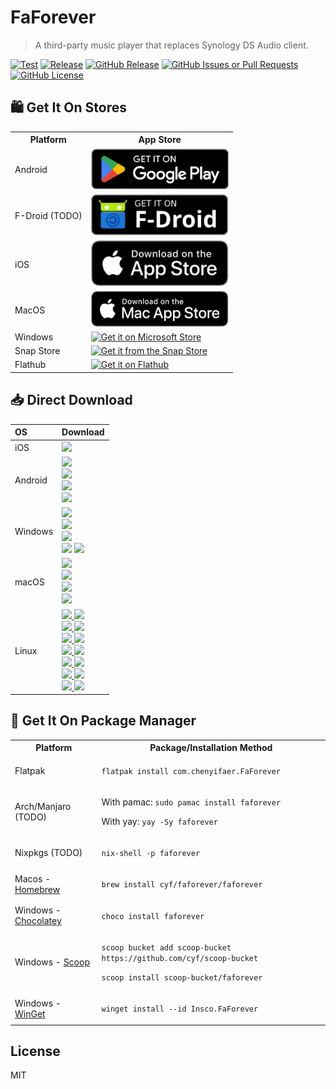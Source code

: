 # FaForever

> A third-party music player that replaces Synology DS Audio client.

[![Test](https://github.com/cyf/faforever/actions/workflows/test.yml/badge.svg)](https://github.com/cyf/faforever/actions/workflows/test.yml)
[![Release](https://github.com/cyf/faforever/actions/workflows/release.yml/badge.svg)](https://github.com/cyf/faforever/actions/workflows/release.yml)
[![GitHub Release](https://img.shields.io/github/v/release/cyf/faforever)](https://github.com/cyf/faforever/releases/latest)
[![GitHub Issues or Pull Requests](https://img.shields.io/github/issues/cyf/faforever)](https://github.com/cyf/faforever/issues/new)
[![GitHub License](https://img.shields.io/github/license/cyf/faforever)](https://raw.githubusercontent.com/cyf/faforever/main/LICENSE)

## 🛍️ Get It On Stores

<table>
  <tr>
    <th>Platform</th>
    <th style="text-align: center">App Store</th>
  </tr>
  <tr>
    <td>Android</td>
    <td>
      <a href="https://play.google.com/store/apps/details?id=com.chenyifaer.faforever">
        <img width="220" alt="Get it on Google Play" src="./docs/assets/Download-on-the-Google-Play.png">
      </a>
    </td>
  </tr>
  <tr>
    <td>F-Droid (TODO)</td>
    <td>
      <a href="https://f-droid.org/packages/com.chenyifaer.faforever">
        <img width="220" src="./docs/assets/Download-on-the-F-Droid.svg" alt="Get it on F-Droid">
      </a>
    </td>
  </tr>
  <tr>
    <td>iOS</td>
    <td>
      <a href="https://apps.apple.com/us/app/id6504818084">
        <img width="220" alt="Get it on App Store" src="./docs/assets/Download-on-the-App-Store.svg">
      </a>
    </td>
  </tr>
  <tr>
    <td>MacOS</td>
    <td>
      <a href="https://apps.apple.com/us/app/id6504817993">
        <img width="220" alt="Get it on Mac App Store" src="./docs/assets/Download-on-the-Mac-App-Store.svg">
      </a>
    </td>
  </tr>
  <tr>
    <td>Windows</td>
    <td>
      <a href="https://apps.microsoft.com/detail/9P3TM634BKZ1?mode=full">
       <img width="220" alt="Get it on Microsoft Store" src="https://get.microsoft.com/images/en-us%20dark.svg"/>
      </a>
    </td>
  </tr>
  <tr>
    <td>Snap Store</td>
    <td colspan="2">
      <a href="https://snapcraft.io/faforever">
        <img width="220" alt="Get it from the Snap Store" src="https://snapcraft.io/static/images/badges/en/snap-store-black.svg" />
      </a>
    </td>
  </tr>
  <tr>
    <td>Flathub</td>
    <td colspan="2">
      <a href="https://flathub.org/apps/details/com.chenyifaer.FaForever">
        <img width="220" alt="Get it on Flathub" src="https://flathub.org/assets/badges/flathub-badge-en.png">
      </a>
    </td>
  </tr>
</table>

## 📥 Direct Download

<div align=left>
<table>
    <thead align=left>
        <tr>
            <th>OS</th>
            <th>Download</th>
        </tr>
    </thead>
    <tbody align=left>
        <tr>
        <td>iOS</td>
            <td>
              <a href="https://github.com/cyf/faforever/releases/download/v1.0.0+46/FaForever_1.0.0+46-free.ipa"><img src="https://img.shields.io/badge/IPA-Universal-A3D9A5.svg?logo=ios"></a>
            </td>
        </tr>
        <tr>
        <td>Android</td>
            <td>
              <a href="https://github.com/cyf/faforever/releases/download/v1.0.0+46/FaForever_1.0.0+46_universal.apk"><img src="https://img.shields.io/badge/APK-Universal-FF0000.svg?logo=android"></a><br>
              <a href="https://github.com/cyf/faforever/releases/download/v1.0.0+46/FaForever_1.0.0+46_arm64-v8a.apk"><img src="https://img.shields.io/badge/APK-ARMv8-FFA500.svg?logo=android"></a><br>
              <a href="https://github.com/cyf/faforever/releases/download/v1.0.0+46/FaForever_1.0.0+46_armeabi-v7a.apk"><img src="https://img.shields.io/badge/APK-ARMv7-00FF00.svg?logo=android"></a><br>
              <a href="https://github.com/cyf/faforever/releases/download/v1.0.0+46/FaForever_1.0.0+46_x86_64.apk"><img src="https://img.shields.io/badge/APK-x64-0000FF.svg?logo=android"></a>
            </td>
        </tr>
        <tr>
            <td>Windows</td>
            <td>
              <a href="https://github.com/cyf/faforever/releases/download/v1.0.0+46/faforever_1.0.0+46_windows_x64.msix"><img src="https://img.shields.io/badge/Msix-x64-FF6F61.svg?logo=windows"></a><br>
              <a href="https://github.com/cyf/faforever/releases/download/v1.0.0+46/faforever_1.0.0+46_windows_x64.exe"><img src="https://img.shields.io/badge/Exe-x64-FF9A8B.svg?logo=windows"></a><br>
              <a href="https://github.com/cyf/faforever/releases/download/v1.0.0+46/faforever_1.0.0+46_windows_x64.zip"><img src="https://img.shields.io/badge/Zip-x64-FFB347.svg?logo=windows"></a><br>
              <a href="https://github.com/cyf/faforever/releases/download/v1.0.0+46/faforever_1.0.0+46_windows_x64_en-US.msi"><img src="https://img.shields.io/badge/Msi_(en--US)-x64-6BFF66.svg?logo=windows"></a>
              <a href="https://github.com/cyf/faforever/releases/download/v1.0.0+46/faforever_1.0.0+46_windows_x64_zh-CN.msi"><img src="https://img.shields.io/badge/Msi_(zh--CN)-x64-66B2FF.svg?logo=windows"></a>
            </td>
        </tr>
        <tr>
            <td>macOS</td>
            <td>
              <a href="https://github.com/cyf/faforever/releases/download/v1.0.0+46/FaForever_1.0.0+46_macos_universal.dmg"><img src="https://img.shields.io/badge/DMG-Universal-FF5733.svg?logo=apple"></a><br>
              <a href="https://github.com/cyf/faforever/releases/download/v1.0.0+46/FaForever_1.0.0+46_macos_universal.pkg"><img src="https://img.shields.io/badge/PKG-Universal-FFBD33.svg?logo=apple" /></a><br>
              <a href="https://github.com/cyf/faforever/releases/download/v1.0.0+46/FaForever_1.0.0+46_macos_universal.tar.gz"><img src="https://img.shields.io/badge/Tarball-Universal-33FF57.svg?logo=apple"></a><br>
              <a href="https://github.com/cyf/faforever/releases/download/v1.0.0+46/FaForever_1.0.0+46_macos_universal.zip"><img src="https://img.shields.io/badge/Zip-Universal-3357FF.svg?logo=apple"></a>
            </td>
        </tr>
        <tr>
            <td>Linux</td>
            <td>
              <a href="https://github.com/cyf/faforever/releases/download/v1.0.0+46/faforever_1.0.0+46_linux_amd64.AppImage"><img src="https://img.shields.io/badge/AppImage-x64-FF5733.svg?logo=linux"> </a>
              <a href="https://github.com/cyf/faforever/releases/download/v1.0.0+46/faforever_1.0.0+46_linux_aarch64.AppImage"><img src="https://img.shields.io/badge/AppImage-aarch64-FF5733.svg?logo=linux"> </a><br>
              <a href="https://github.com/cyf/faforever/releases/download/v1.0.0+46/faforever_1.0.0+46_linux_amd64.deb"><img src="https://img.shields.io/badge/Deb-x64-FF8D1A.svg?logo=debian"> </a>
              <a href="https://github.com/cyf/faforever/releases/download/v1.0.0+46/faforever_1.0.0+46_linux_aarch64.deb"><img src="https://img.shields.io/badge/Deb-aarch64-FF8D1A.svg?logo=debian"> </a><br>
              <a href="https://github.com/cyf/faforever/releases/download/v1.0.0+46/FaForever_1.0.0+46_linux_amd64.pacman"><img src="https://img.shields.io/badge/Pacman-x64-0080FF.svg?logo=archlinux"> </a>
              <a href="https://github.com/cyf/faforever/releases/download/v1.0.0+46/FaForever_1.0.0+46_linux_aarch64.pacman"><img src="https://img.shields.io/badge/Pacman-aarch64-0080FF.svg?logo=archlinux"> </a><br>
              <a href="https://github.com/cyf/faforever/releases/download/v1.0.0+46/faforever_1.0.0+46_linux_amd64.rpm"><img src="https://img.shields.io/badge/Rpm-x64-FFEB3B.svg?logo=redhat"> </a>
              <a href="https://github.com/cyf/faforever/releases/download/v1.0.0+46/faforever_1.0.0+46_linux_aarch64.rpm"><img src="https://img.shields.io/badge/Rpm-aarch64-FFEB3B.svg?logo=redhat"> </a><br>
              <a href="https://github.com/cyf/faforever/releases/download/v1.0.0+46/faforever_1.0.0+46_linux_amd64.snap"><img src="https://img.shields.io/badge/Snap-x64-D4E157.svg?logo=ubuntu"> </a>
              <a href="https://github.com/cyf/faforever/releases/download/v1.0.0+46/faforever_1.0.0+46_linux_aarch64.snap"><img src="https://img.shields.io/badge/Snap-aarch64-D4E157.svg?logo=ubuntu"> </a><br>
              <a href="https://github.com/cyf/faforever/releases/download/v1.0.0+46/faforever_1.0.0+46_linux_amd64.tar.gz"><img src="https://img.shields.io/badge/Tarball-x64-66BB6A.svg?logo=7zip"> </a>
              <a href="https://github.com/cyf/faforever/releases/download/v1.0.0+46/faforever_1.0.0+46_linux_aarch64.tar.gz"><img src="https://img.shields.io/badge/Tarball-aarch64-66BB6A.svg?logo=7zip"> </a><br>
              <a href="https://github.com/cyf/faforever/releases/download/v1.0.0+46/faforever_1.0.0+46_linux_amd64.zip"><img src="https://img.shields.io/badge/Zip-x64-4FC3F7.svg?logo=7zip"> </a>
              <a href="https://github.com/cyf/faforever/releases/download/v1.0.0+46/faforever_1.0.0+46_linux_aarch64.zip"><img src="https://img.shields.io/badge/Zip-aarch64-4FC3F7.svg?logo=7zip"> </a>
            </td>
        </tr>
    </tbody>
</table>

</div>

## 📜 Get It On Package Manager

<table>
  <tr>
    <th>Platform</th>
    <th>Package/Installation Method</th>
  </tr>
  <tr>
    <td>Flatpak</td>
    <td>
      <p><code>flatpak install com.chenyifaer.FaForever</code></p>
    </td>
  </tr>
  <tr>
    <td>Arch/Manjaro (TODO)</td>
    <td>
      <p>With pamac: <code>sudo pamac install faforever</code></p>
      <p>With yay: <code>yay -Sy faforever</code></p>
    </td>
  </tr>
  <tr>
    <td>Nixpkgs (TODO)</td>
    <td>
      <p><code>nix-shell -p faforever</code></p>
    </td>
  </tr>
  <tr>
    <td>Macos - <a href="https://brew.sh">Homebrew</a></td>
    <td>
     <p><code>brew install cyf/faforever/faforever</code></p>
    </td>
  </tr>
  <tr>
    <td>Windows - <a href="https://chocolatey.org">Chocolatey</a></td>
    <td>
      <p><code>choco install faforever</code></p>
    </td>
  </tr>
  <tr>
    <td>Windows - <a href="https://scoop.sh">Scoop</a></td>
    <td>
      <p><code>scoop bucket add scoop-bucket https://github.com/cyf/scoop-bucket</code></p>
      <p><code>scoop install scoop-bucket/faforever</code></p>
    </td>
  </tr>
  <tr>
    <td>Windows - <a href="https://github.com/microsoft/winget-cli">WinGet</a></td>
    <td>
      <p><code>winget install --id Insco.FaForever</code></p>
    </td>
  </tr>
</table>

## License

MIT
